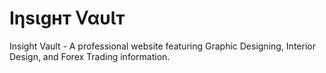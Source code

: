 # Iηѕιgнт ᐯαυƖт
Insight Vault - A professional website featuring Graphic Designing, Interior Design, and Forex Trading information.

